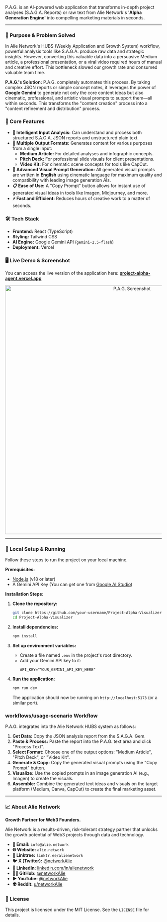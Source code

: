 
P.A.G. is an AI-powered web application that transforms in-depth project analyses (S.A.G.A. Reports) or raw text from Alie Network's **'Alpha Generation Engine'** into compelling marketing materials in seconds.

---

### 🎯 Purpose & Problem Solved

In Alie Network's HUBS (Weekly Application and Growth System) workflow, powerful analysis tools like S.A.G.A. produce raw data and strategic insights. However, converting this valuable data into a persuasive Medium article, a professional presentation, or a viral video required hours of manual and creative effort. This bottleneck slowed our growth rate and consumed valuable team time.

**P.A.G.'s Solution:**
P.A.G. completely automates this process. By taking complex JSON reports or simple concept notes, it leverages the power of **Google Gemini** to generate not only the core content ideas but also cinematic, professional, and artistic visual prompts to support them—all within seconds. This transforms the "content creation" process into a "content refinement and distribution" process.

### 🚀 Core Features

*   **🧠 Intelligent Input Analysis:** Can understand and process both structured S.A.G.A. JSON reports and unstructured plain text.
*   **🎨 Multiple Output Formats:** Generates content for various purposes from a single input:
    *   **Medium Article:** For detailed analyses and infographic concepts.
    *   **Pitch Deck:** For professional slide visuals for client presentations.
    *   **Video Kit:** For cinematic scene concepts for tools like CapCut.
*   **🤖 Advanced Visual Prompt Generation:** All generated visual prompts are written in **English** using cinematic language for maximum quality and compatibility with leading image generation AIs.
*   **📋 Ease of Use:** A "Copy Prompt" button allows for instant use of generated visual ideas in tools like Imagen, Midjourney, and more.
*   **⚡ Fast and Efficient:** Reduces hours of creative work to a matter of seconds.

### 🛠️ Tech Stack

*   **Frontend:** React (TypeScript)
*   **Styling:** Tailwind CSS
*   **AI Engine:** Google Gemini API (`gemini-2.5-flash`)
*   **Deployment:** Vercel

### 🖥️ Live Demo & Screenshot

You can access the live version of the application here: **[project-alpha-agent.vercel.app](https://project-alpha-agent.vercel.app/)**

<!-- Add a screenshot of the application here -->
<div align="center">
  <img src="https://i.imgur.com/gT3L1uH.png" alt="P.A.G. Screenshot" width="800"/>
</div>

---

### 🔧 Local Setup & Running

Follow these steps to run the project on your local machine.

**Prerequisites:**
*   [Node.js](https://nodejs.org/) (v18 or later)
*   A Gemini API Key (You can get one from [Google AI Studio](https://ai.studio.google.com/))

**Installation Steps:**

1.  **Clone the repository:**
    ```bash
    git clone https://github.com/your-username/Project-Alpha-Visualizer.git
    cd Project-Alpha-Visualizer
    ```

2.  **Install dependencies:**
    ```bash
    npm install
    ```

3.  **Set up environment variables:**
    *   Create a file named `.env` in the project's root directory.
    *   Add your Gemini API key to it:
        ```
        API_KEY="YOUR_GEMINI_API_KEY_HERE"
        ```

4.  **Run the application:**
    ```bash
    npm run dev
    ```
    The application should now be running on `http://localhost:5173` (or a similar port).

###  workflows/usage-scenario Workflow

P.A.G. integrates into the Alie Network HUBS system as follows:

1.  **Get Data:** Copy the JSON analysis report from the S.A.G.A. Gem.
2.  **Paste & Process:** Paste the report into the P.A.G. text area and click "Process Text".
3.  **Select Format:** Choose one of the output options: "Medium Article", "Pitch Deck", or "Video Kit".
4.  **Generate & Copy:** Copy the generated visual prompts using the "Copy Prompt" button.
5.  **Visualize:** Use the copied prompts in an image generation AI (e.g., Imagen) to create the visuals.
6.  **Assemble:** Combine the generated text ideas and visuals on the target platform (Medium, Canva, CapCut) to create the final marketing asset.

---

### 📈 About Alie Network

**Growth Partner for Web3 Founders.**

Alie Network is a results-driven, risk-tolerant strategy partner that unlocks the growth potential of Web3 projects through data and technology.

*   **📧 Email:** `info@alie.network`
*   **🌐 Website:** `alie.network`
*   **🔗 Linktree:** `linktr.ee/alienetwork`
*   **🐦 X (Twitter):** [@networkAlie](https://x.com/networkAlie)
*   **💼 LinkedIn:** [linkedin.com/in/alienetwork](https://linkedin.com/in/alienetwork)
*   **👨‍💻 GitHub:** [@networkAlie](https://github.com/networkAlie)
*   **▶️ YouTube:** [@networkAlie](https://www.youtube.com/@networkAlie)
*   **👽 Reddit:** [u/networkAlie](https://www.reddit.com/user/networkAlie)

### 📜 License

This project is licensed under the MIT License. See the `LICENSE` file for details.

